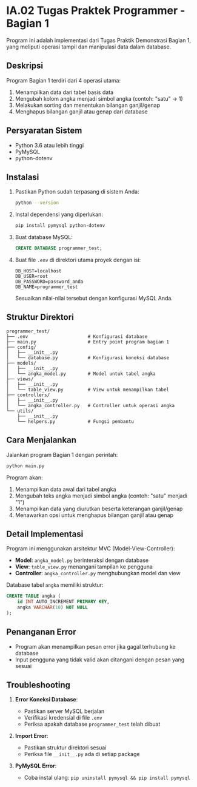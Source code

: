 # IA.02 Tugas Praktek Programmer - Bagian 1

Program ini adalah implementasi dari Tugas Praktik Demonstrasi Bagian 1, yang meliputi operasi tampil dan manipulasi data dalam database.

## Deskripsi

Program Bagian 1 terdiri dari 4 operasi utama:
1. Menampilkan data dari tabel basis data
2. Mengubah kolom angka menjadi simbol angka (contoh: "satu" → 1)
3. Melakukan sorting dan menentukan bilangan ganjil/genap
4. Menghapus bilangan ganjil atau genap dari database

## Persyaratan Sistem

- Python 3.6 atau lebih tinggi
- PyMySQL
- python-dotenv

## Instalasi

1. Pastikan Python sudah terpasang di sistem Anda:
   ```bash
   python --version
   ```

2. Instal dependensi yang diperlukan:
   ```bash
   pip install pymysql python-dotenv
   ```

3. Buat database MySQL:
   ```sql
   CREATE DATABASE programmer_test;
   ```

4. Buat file `.env` di direktori utama proyek dengan isi:
   ```
   DB_HOST=localhost
   DB_USER=root
   DB_PASSWORD=password_anda
   DB_NAME=programmer_test
   ```
   
   Sesuaikan nilai-nilai tersebut dengan konfigurasi MySQL Anda.

## Struktur Direktori

```
programmer_test/
├── .env                      # Konfigurasi database
├── main.py                   # Entry point program bagian 1
├── config/
│   ├── __init__.py
│   └── database.py           # Konfigurasi koneksi database
├── models/
│   ├── __init__.py
│   └── angka_model.py        # Model untuk tabel angka
├── views/
│   ├── __init__.py
│   └── table_view.py         # View untuk menampilkan tabel
├── controllers/
│   ├── __init__.py
│   └── angka_controller.py   # Controller untuk operasi angka
└── utils/
    ├── __init__.py
    └── helpers.py            # Fungsi pembantu
```

## Cara Menjalankan

Jalankan program Bagian 1 dengan perintah:
```bash
python main.py
```

Program akan:
1. Menampilkan data awal dari tabel angka
2. Mengubah teks angka menjadi simbol angka (contoh: "satu" menjadi "1")
3. Menampilkan data yang diurutkan beserta keterangan ganjil/genap
4. Menawarkan opsi untuk menghapus bilangan ganjil atau genap

## Detail Implementasi

Program ini menggunakan arsitektur MVC (Model-View-Controller):

- **Model**: `angka_model.py` berinteraksi dengan database
- **View**: `table_view.py` menangani tampilan ke pengguna
- **Controller**: `angka_controller.py` menghubungkan model dan view

Database tabel `angka` memiliki struktur:
```sql
CREATE TABLE angka (
    id INT AUTO_INCREMENT PRIMARY KEY,
    angka VARCHAR(10) NOT NULL
);
```

## Penanganan Error

- Program akan menampilkan pesan error jika gagal terhubung ke database
- Input pengguna yang tidak valid akan ditangani dengan pesan yang sesuai

## Troubleshooting

1. **Error Koneksi Database**:
   - Pastikan server MySQL berjalan
   - Verifikasi kredensial di file `.env`
   - Periksa apakah database `programmer_test` telah dibuat

2. **Import Error**:
   - Pastikan struktur direktori sesuai
   - Periksa file `__init__.py` ada di setiap package

3. **PyMySQL Error**:
   - Coba instal ulang: `pip uninstall pymysql && pip install pymysql`